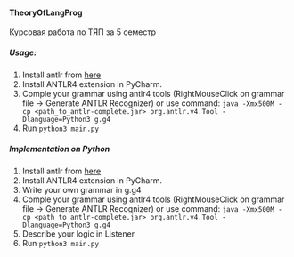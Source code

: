 #### TheoryOfLangProg
Курсовая работа по ТЯП за 5 семестр

##### Usage:
1) Install antlr from [here](https://www.antlr.org/download.html)
2) Install ANTLR4 extension in PyCharm.
3) Comple your grammar using antlr4 tools (RightMouseClick on grammar file -> Generate ANTLR Recognizer) or use command:
   ```java -Xmx500M -cp <path_to_antlr-complete.jar> org.antlr.v4.Tool -Dlanguage=Python3 g.g4```
4) Run ```python3 main.py```

##### Implementation on Python
1) Install antlr from [here](https://www.antlr.org/download.html)
2) Install ANTLR4 extension in PyCharm.
3) Write your own grammar in g.g4
4) Comple your grammar using antlr4 tools (RightMouseClick on grammar file -> Generate ANTLR Recognizer) or use command:
   ```java -Xmx500M -cp <path_to_antlr-complete.jar> org.antlr.v4.Tool -Dlanguage=Python3 g.g4```
5) Describe your logic in Listener
6) Run ```python3 main.py```
